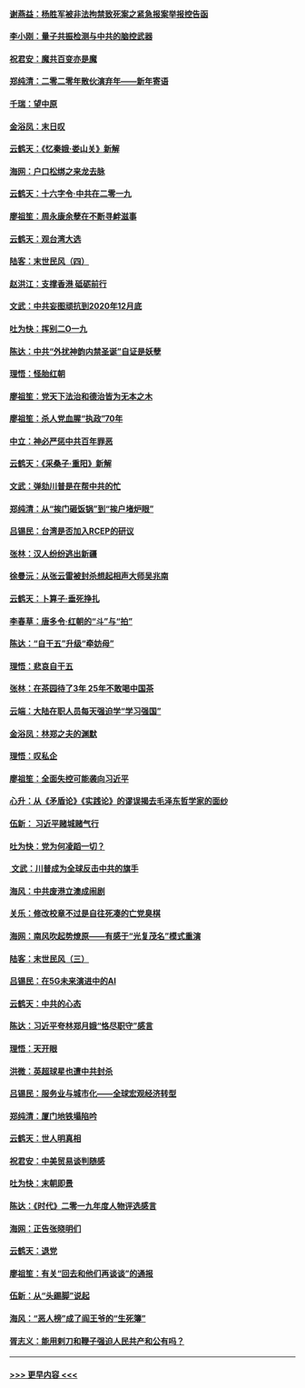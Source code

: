 #### [谢燕益：杨胜军被非法拘禁致死案之紧急报案举报控告函](../pages/nsc993/n11756134.md?t=01011433) 
#### [李小刚：量子共振检测与中共的脑控武器](../pages/nsc993/n11754518.md?t=01011433) 
#### [祝君安：魔共百变亦是魔](../pages/nsc993/n11754469.md?t=01011433) 
#### [郑纯清：二零二零年散伙演弃年——新年寄语](../pages/nsc993/n11754195.md?t=01011433) 
#### [千瑞：望中原](../pages/nsc993/n11754159.md?t=01011433) 
#### [金浴凤：末日叹](../pages/nsc993/n11752359.md?t=01011433) 
#### [云鹤天：《忆秦娥‧娄山关》新解](../pages/nsc993/n11752348.md?t=01011433) 
#### [海网：户口松绑之来龙去脉](../pages/nsc993/n11752328.md?t=01011433) 
#### [云鹤天：十六字令‧中共在二零一九](../pages/nsc993/n11752305.md?t=01011433) 
#### [廖祖笙：周永康余孽在不断寻衅滋事](../pages/nsc993/n11751013.md?t=01011433) 
#### [云鹤天：观台湾大选](../pages/nsc993/n11751007.md?t=01011433) 
#### [陆客：末世民风（四）](../pages/nsc993/n11749203.md?t=01011433) 
#### [赵洪江：支撑香港 砥砺前行](../pages/nsc993/n11748482.md?t=01011433) 
#### [文武：中共妄图顽抗到2020年12月底](../pages/nsc993/n11748446.md?t=01011433) 
#### [吐为快：挥别二O一九](../pages/nsc993/n11748411.md?t=01011433) 
#### [陈达：中共“外扰神韵内禁圣诞”自证是妖孽](../pages/nsc993/n11748226.md?t=01011433) 
#### [理悟：怪胎红朝](../pages/nsc993/n11748206.md?t=01011433) 
#### [廖祖笙：党天下法治和德治皆为无本之木](../pages/nsc993/n11748135.md?t=01011433) 
#### [廖祖笙：杀人党血腥“执政”70年](../pages/nsc993/n11745144.md?t=01011433) 
#### [中立：神必严惩中共百年罪恶](../pages/nsc993/n11744970.md?t=01011433) 
#### [云鹤天：《采桑子‧重阳》新解](../pages/nsc993/n11744948.md?t=01011433) 
#### [文武：弹劾川普是在帮中共的忙](../pages/nsc993/n11744758.md?t=01011433) 
#### [郑纯清：从“挨门砸饭锅”到“挨户堵炉眼”](../pages/nsc993/n11744745.md?t=01011433) 
#### [吕锡民：台湾是否加入RCEP的研议](../pages/nsc993/n11744701.md?t=01011433) 
#### [张林：汉人纷纷逃出新疆](../pages/nsc993/n11743530.md?t=01011433) 
#### [徐曼沅：从张云雷被封杀想起相声大师吴兆南](../pages/nsc993/n11741816.md?t=01011433) 
#### [云鹤天：卜算子‧垂死挣扎](../pages/nsc993/n11739956.md?t=01011433) 
#### [李春草：唐多令‧红朝的“斗”与“拍”](../pages/nsc993/n11739830.md?t=01011433) 
#### [陈达：“自干五”升级“牵妨母”](../pages/nsc993/n11739724.md?t=01011433) 
#### [理悟：悲哀自干五](../pages/nsc993/n11739547.md?t=01011433) 
#### [张林：在茶园待了3年 25年不敢喝中国茶](../pages/nsc993/n11739240.md?t=01011433) 
#### [云端：大陆在职人员每天强迫学“学习强国”](../pages/nsc993/n11738735.md?t=01011433) 
#### [金浴凤：林郑之夫的渊默](../pages/nsc993/n11737735.md?t=01011433) 
#### [理悟：叹私企](../pages/nsc993/n11737715.md?t=01011433) 
#### [廖祖笙：全面失控可能袭向习近平](../pages/nsc993/n11737704.md?t=01011433) 
#### [心升：从《矛盾论》《实践论》的谬误揭去毛泽东哲学家的面纱](../pages/nsc993/n11736962.md?t=01011433) 
#### [伍新： 习近平赌城赌气行](../pages/nsc993/n11736929.md?t=01011433) 
#### [吐为快：党为何凌蹈一切？](../pages/nsc993/n11736915.md?t=01011433) 
#### [ 文武：川普成为全球反击中共的旗手](../pages/nsc993/n11736882.md?t=01011433) 
#### [海风：中共废港立澳成闹剧](../pages/nsc993/n11735857.md?t=01011433) 
#### [关乐：修改校章不过是自往死凑的亡党臭棋](../pages/nsc993/n11735097.md?t=01011433) 
#### [海网：南风吹起势燎原——有感于“光复茂名”模式重演](../pages/nsc993/n11732308.md?t=01011433) 
#### [陆客：末世民风（三）](../pages/nsc993/n11732211.md?t=01011433) 
#### [吕锡民：在5G未来演进中的AI](../pages/nsc993/n11730010.md?t=01011433) 
#### [云鹤天：中共的心态](../pages/nsc993/n11729906.md?t=01011433) 
#### [陈达：习近平夸林郑月娥“恪尽职守”感言](../pages/nsc993/n11729881.md?t=01011433) 
#### [理悟：天开眼](../pages/nsc993/n11729699.md?t=01011433) 
#### [洪微：英超球星也遭中共封杀](../pages/nsc993/n11727243.md?t=01011433) 
#### [吕锡民：服务业与城市化——全球宏观经济转型](../pages/nsc993/n11725845.md?t=01011433) 
#### [郑纯清：厦门地铁塌陷吟](../pages/nsc993/n11725813.md?t=01011433) 
#### [云鹤天：世人明真相](../pages/nsc993/n11725621.md?t=01011433) 
#### [祝君安：中美贸易谈判随感](../pages/nsc993/n11725609.md?t=01011433) 
#### [吐为快：末朝即景](../pages/nsc993/n11723365.md?t=01011433) 
#### [陈达：《时代》二零一九年度人物评选感言](../pages/nsc993/n11723337.md?t=01011433) 
#### [海网：正告张晓明们](../pages/nsc993/n11723228.md?t=01011433) 
#### [云鹤天：退党](../pages/nsc993/n11723056.md?t=01011433) 
#### [廖祖笙：有关“回去和他们再谈谈”的通报](../pages/nsc993/n11722442.md?t=01011433) 
#### [伍新：从“头踢脚”说起](../pages/nsc993/n11722429.md?t=01011433) 
#### [海风：“恶人榜”成了阎王爷的“生死簿”](../pages/nsc993/n11722272.md?t=01011433) 
#### [胥志义：能用剌刀和鞭子强迫人民共产和公有吗？](../pages/nsc993/n11720569.md?t=01011433) 

----
#### [ >>> 更早内容 <<< ](../indexes/nsc993-earlier.md)
